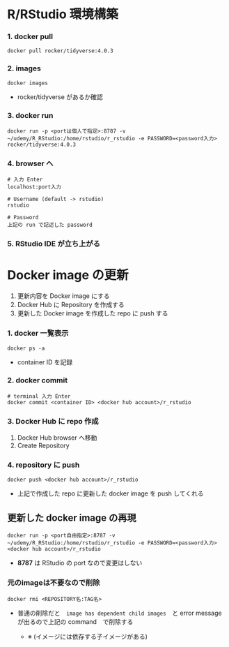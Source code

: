 # R/RStudio 環境構築
### 1. docker pull
    docker pull rocker/tidyverse:4.0.3
### 2. images
    docker images
- rocker/tidyverse があるか確認
### 3. docker run
    docker run -p <portは個人で指定>:8787 -v ~/udemy/R_RStudio:/home/rstudio/r_rstudio -e PASSWORD=<password入力> rocker/tidyverse:4.0.3
### 4. browser へ
    # 入力 Enter
    localhost:port入力

    # Username (default -> rstudio)
    rstudio

    # Password
    上記の run で記述した password
### 5. RStudio IDE が立ち上がる

# Docker image の更新
1. 更新内容を Docker image にする
2. Docker Hub に Repository を作成する
3. 更新した Docker image を作成した repo に push する

### 1. docker 一覧表示
    docker ps -a
- container ID を記録
### 2. docker commit
    # terminal 入力 Enter
    docker commit <container ID> <docker hub account>/r_rstudio
### 3. Docker Hub に repo 作成
1. Docker Hub browser へ移動
2. Create Repository
### 4. repository に push
    docker push <docker hub account>/r_rstudio
- 上記で作成した repo に更新した docker image を push してくれる

## 更新した docker image の再現
    docker run -p <port自由指定>:8787 -v ~/udemy/R_RStudio:/home/rstudio/r_rstudio -e PASSWORD=<password入力> <docker hub account>/r_rstudio
- **8787** は RStudio の port なので変更はしない
### 元のimageは不要なので削除
    docker rmi <REPOSITORY名:TAG名>
- 普通の削除だと　`image has dependent child images`　と error message が出るので上記の command　で削除する

    - ※ (イメージには依存する子イメージがある)

